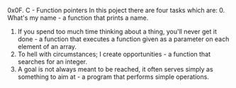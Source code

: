 0x0F. C - Function pointers
In this poject there are four tasks which are:
0. What's my name - a function that prints a name.
1. If you spend too much time thinking about a thing, you'll never get it done - a function that executes a function given as a parameter on each element of an array.
2. To hell with circumstances; I create opportunities - a function that searches for an integer.
3. A goal is not always meant to be reached, it often serves simply as something to aim at -  a program that performs simple operations.
